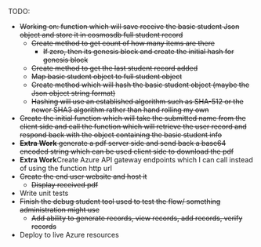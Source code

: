 TODO: 

- ~~Working on: function which will save receive the basic student Json object and store it in cosmosdb full student record~~
    - ~~Create method to get count of how many items are there~~
        - ~~If zero, then its genesis block and create the initial hash for genesis block~~
    - ~~Create method to get the last student record added~~
    - ~~Map basic student object to full student object~~
    - ~~Create method which will hash the basic student object (maybe the Json object string format)~~
    - ~~Hashing will use an established algorithm such as SHA-512 or the newer SHA3 algorithm rather than hand rolling my own~~
- ~~Create the initial function which will take the submitted name from the client side and call the function which will retrieve the user record and respond back with the object containing the basic student info~~
- ~~**Extra Work** generate a pdf server side and send back a base64 encoded string which can be used client side to download the pdf~~
- **Extra Work**Create Azure API gateway endpoints which I can call instead of using the function http url
- ~~Create the end user website and host it~~
    - ~~Display received pdf~~
- Write unit tests
- ~~Finish the debug student tool used to test the flow/ something administration might use~~
  - ~~Add ability to generate records, view records, add records, verify records~~
- Deploy to live Azure resources